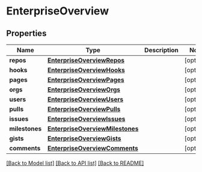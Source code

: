 # EnterpriseOverview

## Properties
Name | Type | Description | Notes
------------ | ------------- | ------------- | -------------
**repos** | [**EnterpriseOverviewRepos**](EnterpriseOverviewRepos.md) |  | [optional] 
**hooks** | [**EnterpriseOverviewHooks**](EnterpriseOverviewHooks.md) |  | [optional] 
**pages** | [**EnterpriseOverviewPages**](EnterpriseOverviewPages.md) |  | [optional] 
**orgs** | [**EnterpriseOverviewOrgs**](EnterpriseOverviewOrgs.md) |  | [optional] 
**users** | [**EnterpriseOverviewUsers**](EnterpriseOverviewUsers.md) |  | [optional] 
**pulls** | [**EnterpriseOverviewPulls**](EnterpriseOverviewPulls.md) |  | [optional] 
**issues** | [**EnterpriseOverviewIssues**](EnterpriseOverviewIssues.md) |  | [optional] 
**milestones** | [**EnterpriseOverviewMilestones**](EnterpriseOverviewMilestones.md) |  | [optional] 
**gists** | [**EnterpriseOverviewGists**](EnterpriseOverviewGists.md) |  | [optional] 
**comments** | [**EnterpriseOverviewComments**](EnterpriseOverviewComments.md) |  | [optional] 

[[Back to Model list]](../README.md#documentation-for-models) [[Back to API list]](../README.md#documentation-for-api-endpoints) [[Back to README]](../README.md)



